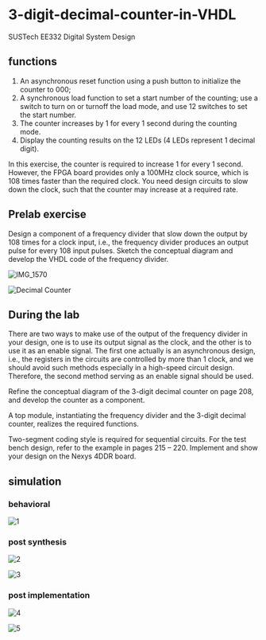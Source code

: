 # 3-digit-decimal-counter-in-VHDL
 SUSTech EE332 Digital System Design

## functions
1) An asynchronous reset function using a push button to initialize the counter to 000;
2) A synchronous load function to set a start number of the counting; use a switch to turn on or turnoff the load mode, and use 12 switches to set the start number.
3) The counter increases by 1 for every 1 second during the counting mode.
4) Display the counting results on the 12 LEDs (4 LEDs represent 1 decimal digit).

In this exercise, the counter is required to increase 1 for every 1 second. However, the FPGA board provides only a 100MHz clock source, which is 108 times faster than the required clock. You need design circuits to slow down the clock, such that the counter may increase at a required rate.

## Prelab exercise

Design a component of a frequency divider that slow down the output by 108 times for a clock input, i.e., the frequency divider produces an output pulse for every 108 input pulses. Sketch the conceptual diagram and develop the VHDL code of the frequency divider.

![IMG_1570](https://user-images.githubusercontent.com/117464811/232362035-b4bc8392-524d-4bb8-8f03-196bbe345c96.png)

![Decimal Counter](https://user-images.githubusercontent.com/117464811/232362040-0499aabd-94f0-4415-8ced-60d63d9f6aa9.png)

## During the lab
There are two ways to make use of the output of the frequency divider in your design, one is to use its output signal as the clock, and the other is to use it as an enable signal. The first one actually is an asynchronous design, i.e., the registers in the circuits are controlled by more than 1 clock, and we should avoid such methods especially in a high-speed circuit design. Therefore, the second method serving as an enable signal should be used.

Refine the conceptual diagram of the 3-digit decimal counter on page 208, and develop the counter as a component.

A top module, instantiating the frequency divider and the 3-digit decimal counter, realizes the required functions.

Two-segment coding style is required for sequential circuits.
For the test bench design, refer to the example in pages 215 – 220.
Implement and show your design on the Nexys 4DDR board.

## simulation

### behavioral

![1](https://user-images.githubusercontent.com/117464811/232361768-eb32784e-99a4-48d9-b8a6-3e6e61fd2e88.png)

### post synthesis

![2](https://user-images.githubusercontent.com/117464811/232361836-363f4d87-5931-46bd-9e43-d526b5ed3ba6.png)

![3](https://user-images.githubusercontent.com/117464811/232361855-6a56fa06-5846-42d7-a669-38c66d89c628.png)

### post implementation

![4](https://user-images.githubusercontent.com/117464811/232361905-75b81833-4337-42ea-a917-0526a79ef641.png)

![5](https://user-images.githubusercontent.com/117464811/232361921-fe137289-af22-45f5-868e-1165e7fa6126.png)
